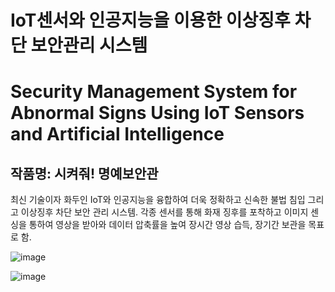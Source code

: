 # IoT센서와 인공지능을 이용한 이상징후 차단 보안관리 시스템
# Security Management System for Abnormal Signs Using IoT Sensors and Artificial Intelligence

## 작품명: 시켜줘! 명예보안관
 
 최신 기술이자 화두인 IoT와 인공지능을 융합하여 더욱 정확하고 신속한 불법 침입 그리고 이상징후 차단 보안 관리 시스템. 각종 센서를 통해 화재 징후를 포착하고 이미지 센싱을 통하여 영상을 받아와 데이터 압축률을 높여 장시간 영상 습득, 장기간 보관을 목표로 함.

![image](https://user-images.githubusercontent.com/77868828/114572459-78384f00-9cb2-11eb-820e-78366b1fe138.png)

![image](https://user-images.githubusercontent.com/77868828/114572267-4c1cce00-9cb2-11eb-801c-09b30cf40a62.png)
